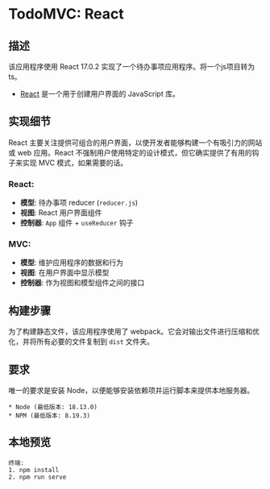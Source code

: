 
# TodoMVC: React

## 描述

该应用程序使用 React 17.0.2 实现了一个待办事项应用程序。将一个js项目转为ts。

- [React](https://reactjs.org/) 是一个用于创建用户界面的 JavaScript 库。

## 实现细节

React 主要关注提供可组合的用户界面，以使开发者能够构建一个有吸引力的网站或 web 应用。React 不强制用户使用特定的设计模式，但它确实提供了有用的钩子来实现 MVC 模式，如果需要的话。

### React:

- **模型**: 待办事项 reducer (`reducer.js`)
- **视图**: React 用户界面组件
- **控制器**: `App` 组件 + `useReducer` 钩子

### MVC:

- **模型**: 维护应用程序的数据和行为
- **视图**: 在用户界面中显示模型
- **控制器**: 作为视图和模型组件之间的接口

## 构建步骤

为了构建静态文件，该应用程序使用了 webpack。它会对输出文件进行压缩和优化，并将所有必要的文件复制到 `dist` 文件夹。

## 要求

唯一的要求是安装 Node，以便能够安装依赖项并运行脚本来提供本地服务器。

```
* Node (最低版本: 18.13.0)
* NPM (最低版本: 8.19.3)
```

## 本地预览

```
终端:
1. npm install
2. npm run serve
```
